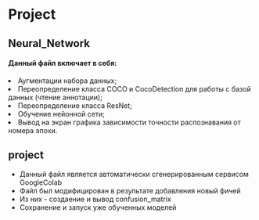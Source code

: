 # Project
## Neural_Network

<h4>Данный файл включает в себя:</h4>
<li>Аугментации набора данных;
<li>Переопределение класса COCO и CocoDetection для работы с базой данных (чтение аннотации); 
<li>Переопределение класса ResNet;
<li>Обучение нейонной сети;
<li>Вывод на экран графика зависимости точности распознавания от номера эпохи.

## project
* Данный файл является автоматически сгенерированным сервисом GoogleColab
* Файл был модифицирован в результате добавления новый фичей
* Из них - создаение и вывод confusion_matrix
* Сохранение и запуск уже обученных моделей
